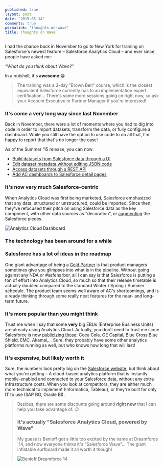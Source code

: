 ```yaml
---
published: true
layout: post
date: "2015-05-14"
comments: true
permalink: "thoughts-on-wave"
title: Thoughts on Wave
---
```



I had the chance back in November to go to New York for training on Salesforce's newest feature – Salesforce Analytics Cloud – and ever since, people have asked me:

_"What do you think about Wave?"_

In a nutshell, it's **awesome** :grin:

> The training was a 3-day "Brown Belt" course, which is the closest equivalent Salesforce currently has to an implementation expert certification... There's some more sessions going on right now, so ask your Account Executive or Partner Manager if you're interested!

### It's come a very long way since last November
Back in November, there were a lot of moments where you had to dig into code in order to import datasets, transform the data, or fully configure a dashboard. While you still have the option to use code to do all that, I'm happy to report that that's no longer the case!

As of the Summer '15 release, you can now:

* <a href="https://help.salesforce.com/apex/HTViewHelpDoc?id=bi_dataset_builder.htm&language=en_US" target="_blank">Build datasets from Salesforce data through a UI</a>
* <a href="http://releasenotes.docs.salesforce.com/en-us/summer15/release-notes/rn_bi_csv_preview.htm" target="_blank">Edit dataset metadata without editing JSON code</a>
* <a href="http://releasenotes.docs.salesforce.com/en-us/summer15/release-notes/rn_bi_wave_public_api.htm#rn_bi_wave_public_api" target="_blank">Access datasets through a REST API</a>
* <a href="http://releasenotes.docs.salesforce.com/en-us/summer15/release-notes/rn_bi_embedded_dashboard.htm#rn_bi_embedded_dashboard" target="_blank">Add AC dashboards to Salesforce detail pages</a>

### It's now very much Salesforce-centric
When Analytics Cloud was first being marketed, Salesforce emphasized that any data, structured or unstructured, could be imported. Since then, they've refocused their pitch on using Salesforce data as the key component, with other data sources as "decoration", or <a href="https://help.salesforce.com/apex/HTViewHelpDoc?id=bi_integrate_augment_transformation.htm&language=en_US" target="_blank">augmenting</a> the Salesforce pieces. 

<img src="https://help.salesforce.com/resource/HTHelpDocImages_194_20_en_US_8/bi_dashboard_example.png" alt="Analytics Cloud Dashboard"/>

### The technology has been around for a while


### Salesforce has a lot of ideas in the roadmap
One giant advantage of being a <a href="https://appexchange.salesforce.com/listingDetail?listingId=a0N30000009xUI8EAM" target="_blank">Gold Partner</a> is that product managers sometimes give you glimpses into what is in the pipeline. Without going against any NDA or #safeharbor, all I can say is that Salesforce is putting a ton of effort into Analytics Cloud, so much so that their release timetable is actually doubled compared to the standard Winter / Spring / Summer schedule. The product team seems well aware of AC's shortcomings, and is already thinking through some really neat features for the near- and long-term future.

### It's more popular than you might think
Trust me when I say that some **very** big EBUs (Enterprise Business Units) are already using Analytics Cloud. Actually, you don't need to trust me since Salesforce is now <a href="http://www.salesforce.com/analytics-cloud/resources/" target="_blank">publicizing those</a>: Coca Cola, GE Capital, Blue Cross Blue Shield, EMC, Akamai,... Sure, they probably have some other analytics platforms running as well, but who knows how long that will last!

### It's expensive, but likely worth it
Sure, the numbers look pretty big on the <a href="http://www.salesforce.com/analytics-cloud/pricing/" target="_blank">Salesforce website</a>, but think about what you're getting – A cloud-based analytics platform that is instantly mobile-enabled and connected to your Salesforce data, without any extra infrastructure costs. When you look at competitors, they are either much more technical to implement (Informatica, Tableau), or they're built for only IT to use (SAP BO, Oracle BI).

> Besides, there are some discounts going around **right now** that I can help you <script type="text/javascript" language="javascript">
<!--
// Email obfuscator script 2.1 by Tim Williams, University of Arizona
// Random encryption key feature by Andrew Moulden, Site Engineering Ltd
// This code is freeware provided these four comment lines remain intact
// A wizard to generate this code is at http://www.jottings.com/obfuscator/
{ coded = "wU8dDF9@c8f892.592"
  key = "nWR6kIrsAPHVDSgji7FZGLMaKcJhb1mq4wdylT0Qufo5CpYO2zN3Et8BeXUx9v"
  shift=coded.length
  link=""
  for (i=0; i<coded.length; i++) {
    if (key.indexOf(coded.charAt(i))==-1) {
      ltr = coded.charAt(i)
      link += (ltr)
    }
    else {     
      ltr = (key.indexOf(coded.charAt(i))-shift+key.length) % key.length
      link += (key.charAt(ltr))
    }
  }
document.write("<a href='mailto:"+link+"'>take advantage of</a>")
}
//-->
</script><noscript>take advantage of</noscript>. :wink:

### It's actually "Salesforce Analytics Cloud, powered by Wave"
My guess is Benioff got a little too excited by the name at Dreamforce '14, and now everyone thinks it's "Salesforce Wave"... The giant inflatable surfboard made it all worth it though!

<img src="http://dreamforcenews.salesforce.com/sites/dfnews.newshq.businesswire.com/files/image/image/Marc_Keynote_003.JPG" alt="Benioff Dreamforce 14"/>

